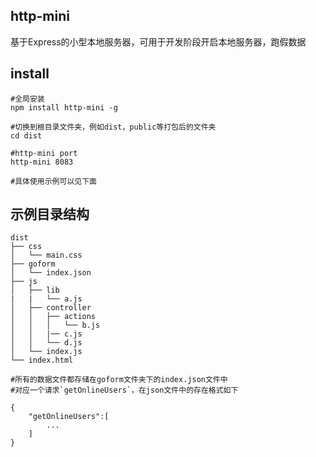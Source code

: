 ## http-mini
基于Express的小型本地服务器，可用于开发阶段开启本地服务器，跑假数据

## install
```
#全局安装
npm install http-mini -g

#切换到根目录文件夹，例如dist，public等打包后的文件夹
cd dist

#http-mini port
http-mini 8083

#具体使用示例可以见下面
```

## 示例目录结构 ##

```
dist
├── css
│   └── main.css
├── goform
│   └── index.json
├── js
│   ├── lib
|   |   └── a.js
│   ├── controller
│   │   ├── actions
│   │   │   └── b.js
│   │   |── c.js
│   │   └── d.js
│   └── index.js
└── index.html

#所有的数据文件都存储在goform文件夹下的index.json文件中
#对应一个请求`getOnlineUsers`，在json文件中的存在格式如下

{
    "getOnlineUsers":[
        ...
    ]
}

```
